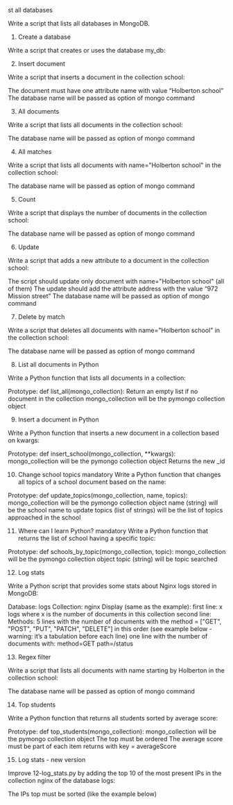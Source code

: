 st all databases

Write a script that lists all databases in MongoDB.

1. Create a database

Write a script that creates or uses the database my_db:

2. Insert document

Write a script that inserts a document in the collection school:

The document must have one attribute name with value “Holberton school”
The database name will be passed as option of mongo command

3. All documents

Write a script that lists all documents in the collection school:

The database name will be passed as option of mongo command

4. All matches

Write a script that lists all documents with name="Holberton school" in the collection school:

The database name will be passed as option of mongo command

5. Count

Write a script that displays the number of documents in the collection school:

The database name will be passed as option of mongo command

6. Update

Write a script that adds a new attribute to a document in the collection school:

The script should update only document with name="Holberton school" (all of them)
The update should add the attribute address with the value “972 Mission street”
The database name will be passed as option of mongo command

7. Delete by match

Write a script that deletes all documents with name="Holberton school" in the collection school:

The database name will be passed as option of mongo command

8. List all documents in Python

Write a Python function that lists all documents in a collection:

Prototype: def list_all(mongo_collection):
Return an empty list if no document in the collection
mongo_collection will be the pymongo collection object

9. Insert a document in Python

Write a Python function that inserts a new document in a collection based on kwargs:

Prototype: def insert_school(mongo_collection, **kwargs):
mongo_collection will be the pymongo collection object
Returns the new _id


10. Change school topics
mandatory
Write a Python function that changes all topics of a school document based on the name:

Prototype: def update_topics(mongo_collection, name, topics):
mongo_collection will be the pymongo collection object
name (string) will be the school name to update
topics (list of strings) will be the list of topics approached in the school

11. Where can I learn Python?
mandatory
Write a Python function that returns the list of school having a specific topic:

Prototype: def schools_by_topic(mongo_collection, topic):
mongo_collection will be the pymongo collection object
topic (string) will be topic searched


12. Log stats

Write a Python script that provides some stats about Nginx logs stored in MongoDB:

Database: logs
Collection: nginx
Display (same as the example):
first line: x logs where x is the number of documents in this collection
second line: Methods:
5 lines with the number of documents with the method = ["GET", "POST", "PUT", "PATCH", "DELETE"] in this order (see example below - warning: it’s a tabulation before each line)
one line with the number of documents with:
method=GET
path=/status

13. Regex filter

Write a script that lists all documents with name starting by Holberton in the collection school:

The database name will be passed as option of mongo command

14. Top students

Write a Python function that returns all students sorted by average score:

Prototype: def top_students(mongo_collection):
mongo_collection will be the pymongo collection object
The top must be ordered
The average score must be part of each item returns with key = averageScore


15. Log stats - new version

Improve 12-log_stats.py by adding the top 10 of the most present IPs in the collection nginx of the database logs:

The IPs top must be sorted (like the example below)

